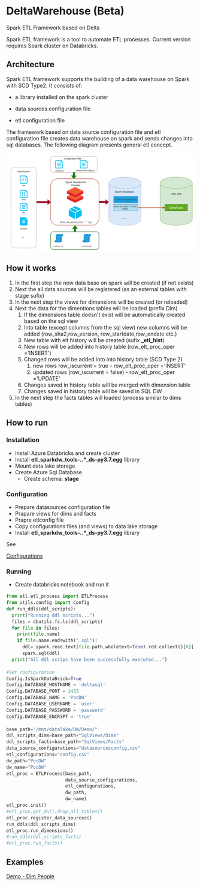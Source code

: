 # DeltaWarehouse (Beta)
Spark ETL Framework based on Delta  

Spark ETL framework is a tool to automate ETL processes.
Current version requires Spark cluster on Databricks.

## Architecture

Spark ETL framework supports the building of a data warehouse on Spark with SCD Type2.
It consists of:

- a library installed on the spark cluster

- data sources configuration file

- etl configuration file

  

The framework based on data source configuration file and etl configuration file creates data warehouse on spark and sends changes into sql databases.
The following diagram presents general etl concept.

![Archiecture](./docs/imgs/architecture.png)



## How it works

1. In the first step the new data base on spark will be created (if not exists)
2. Next the all data sources will be registered (as an external tables with stage sufix)
3. In the next step the views for dimensions will be created (or reloaded)
4. Next the data for the dimentions tables will be loaded  (prefix Dim)
   1. If the dimensions table doesn't exist will be automatically created based on the sql view
   2. Into table (except columns from the sql view) new columns will be added (row_sha2,row_version, row_startdate,row_endate etc.)
   3. New table with elt history will be created (sufix **_etl_hist**)
   4. New rows will be added into history table (row_elt_proc_oper ='INSERT')
   5. Changed rows will be added into into history table (SCD Type 2)
      1. new rows   row_iscurrent = true -  row_elt_proc_oper ='INSERT'
      2. updated rows (row_iscurrent = false) -  row_elt_proc_oper ='UPDATE'
   6. Changes saved in history table will be merged with dimension table
   7. Changes saved in history table will be saved in SQL DW
5. In the next step the facts tables will loaded (process similar to dims tables)

## How to run

### Installation

- Install Azure Databricks and create cluster
- Install **etl_sparkdw_tools-*.*.*_ds-py3.7.egg** library
- Mount data lake storage
- Create Azure Sql Database
  - Create schema: **stage**

### Configuration

- Prepare datasources configuration file
- Prapare views for dims and facts
- Prapre etlconfig file
- Copy configurations files (and views) to data lake storage
- Install **etl_sparkdw_tools-*.*.*_ds-py3.7.egg** library

See 

 [Configurations](.\Configurations.md) 

### Running

- Create databricks notebook and run it 

```python
from etl.etl_process import ETLProcess
from utils.config import Config
def run_ddls(ddl_scripts):
  print("Running ddl scripts...")
  files = dbutils.fs.ls(ddl_scripts)
  for file in files:
    print(file.name)
    if file.name.endswith(".sql"):
      ddl= spark.read.text(file.path,wholetext=True).rdd.collect()[0]['value']
      spark.sql(ddl)
  print("All ddl scrips have been successfully executed...")
  
#Set configuration
Config.IsSparkDataBrick=True
Config.DATABASE_HOSTNAME = 'deltasql'
Config.DATABASE_PORT = 1433
Config.DATABASE_NAME = 'PocDW'
Config.DATABASE_USERNAME = 'user'
Config.DATABASE_PASSWORD = 'password'
Config.DATABASE_ENCRYPT = 'true'

base_path="/mnt/datalake/DW/Demo/"
ddl_scripts_dims=base_path+"SqlViews/Dims"
ddl_scripts_facts=base_path+"SqlViews/Facts"
data_source_configurations="datasourcesconfig.csv"
etl_configurations="config.csv"
dw_path="PocDW"
dw_name="PocDW"
etl_proc = ETLProcess(base_path,
                      data_source_configurations,
                      etl_configurations,
                      dw_path,
                      dw_name)
etl_proc.init()
#etl_proc.get_dw().drop_all_tables()
etl_proc.register_data_sources()
run_ddls(ddl_scripts_dims)
etl_proc.run_dimensions()
#run_ddls(ddl_scripts_facts)
#etl_proc.run_facts()
```



## Examples

 [Demo - Dim People](.\DemoPeople.md) 